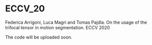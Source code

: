 # ECCV_20
Federica Arrigoni, Luca Magri and Tomas Pajdla. On the usage of the trifocal tensor in motion segmentation. ECCV 2020

The code will be uploaded soon.
